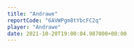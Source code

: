 ```yaml
---
title: "Andrawe"
reportCode: "6AVWPgm8tYbcFC2q"
player: "Andrawe"
date: 2021-10-20T19:00:04.987000+00:00
---
```

